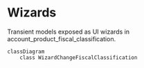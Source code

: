 # Wizards

Transient models exposed as UI wizards in account_product_fiscal_classification.

```mermaid
classDiagram
    class WizardChangeFiscalClassification
```

